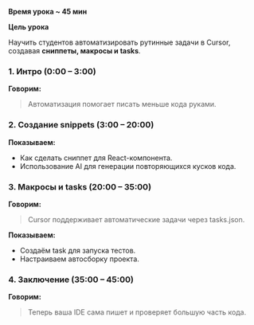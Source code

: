 
**Время урока ~ 45 мин**

**Цель урока**

Научить студентов автоматизировать рутинные задачи в Cursor, создавая **сниппеты, макросы и tasks**.

### **1. Интро (0:00 – 3:00)**

**Говорим:**

> Автоматизация помогает писать меньше кода руками.

### **2. Создание snippets (3:00 – 20:00)**

**Показываем:**

- Как сделать сниппет для React-компонента.
- Использование AI для генерации повторяющихся кусков кода.

### **3. Макросы и tasks (20:00 – 35:00)**

**Говорим:**  

> Cursor поддерживает автоматические задачи через tasks.json.

**Показываем:**

- Создаём task для запуска тестов.
- Настраиваем автосборку проекта.

### **4. Заключение (35:00 – 45:00)**

**Говорим:**

> Теперь ваша IDE сама пишет и проверяет большую часть кода.